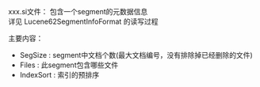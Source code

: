 xxx.si文件： 包含一个segment的元数据信息  
详见 Lucene62SegmentInfoFormat 的读写过程  

主要内容：   
- SegSize : segment中文档个数(最大文档编号，没有排除掉已经删除的文件)
- Files : 此segment包含哪些文件
- IndexSort : 索引的预排序

